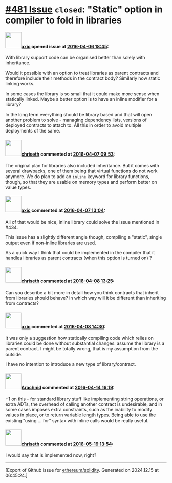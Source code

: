 # [\#481 Issue](https://github.com/ethereum/solidity/issues/481) `closed`: "Static" option in compiler to fold in libraries

#### <img src="https://avatars.githubusercontent.com/u/20340?v=4" width="50">[axic](https://github.com/axic) opened issue at [2016-04-06 18:45](https://github.com/ethereum/solidity/issues/481):

With library support code can be organised better than solely with inheritance.

Would it possible with an option to treat libraries as parent contracts and therefore include their methods in the contract body?  Similarly how static linking works.

In some cases the library is so small that it could make more sense when statically linked. Maybe a better option is to have an inline modifier for a library?

In the long term everything should be library based and that will open another problem to solve - managing dependency lists, versions of deployed contracts to attach to. All this in order to avoid multiple deployments of the same.


#### <img src="https://avatars.githubusercontent.com/u/9073706?v=4" width="50">[chriseth](https://github.com/chriseth) commented at [2016-04-07 09:53](https://github.com/ethereum/solidity/issues/481#issuecomment-206791011):

The original plan for libraries also included inheritance. But it comes with several drawbacks, one of them being that virtual functions do not work anymore. We do plan to add an `inline` keyword for library functions, though, so that they are usable on memory types and perform better on value types.

#### <img src="https://avatars.githubusercontent.com/u/20340?v=4" width="50">[axic](https://github.com/axic) commented at [2016-04-07 13:04](https://github.com/ethereum/solidity/issues/481#issuecomment-206887794):

All of that would be nice, inline library could solve the issue mentioned in #434.

This issue has a slightly different angle though, compiling a "static", single output even if non-inline libraries are used.

As a quick way I think that could be implemented in the compiler that it handles libraries as parent contracts (when this option is turned on) ?

#### <img src="https://avatars.githubusercontent.com/u/9073706?v=4" width="50">[chriseth](https://github.com/chriseth) commented at [2016-04-08 13:25](https://github.com/ethereum/solidity/issues/481#issuecomment-207431657):

Can you describe a bit more in detail how you think contracts that inherit from libraries should behave? In which way will it be different than inheriting from contracts?

#### <img src="https://avatars.githubusercontent.com/u/20340?v=4" width="50">[axic](https://github.com/axic) commented at [2016-04-08 14:30](https://github.com/ethereum/solidity/issues/481#issuecomment-207453355):

It was only a suggestion how statically compiling code which relies on libraries could be done without substantial changes: assume the library is a parent contract.  I might be totally wrong, that is my assumption from the outside.

I have no intention to introduce a new type of library/contract.

#### <img src="https://avatars.githubusercontent.com/u/17865?v=4" width="50">[Arachnid](https://github.com/Arachnid) commented at [2016-04-14 16:19](https://github.com/ethereum/solidity/issues/481#issuecomment-210031623):

+1 on this - for standard library stuff like implementing string operations, or extra ADTs, the overhead of calling another contract is undesirable, and in some cases imposes extra constraints, such as the inability to modify values in place, or to return variable length types. Being able to use the existing "using ... for" syntax with inline calls would be really useful.

#### <img src="https://avatars.githubusercontent.com/u/9073706?v=4" width="50">[chriseth](https://github.com/chriseth) commented at [2016-05-19 13:54](https://github.com/ethereum/solidity/issues/481#issuecomment-220331095):

I would say that is implemented now, right?


-------------------------------------------------------------------------------



[Export of Github issue for [ethereum/solidity](https://github.com/ethereum/solidity). Generated on 2024.12.15 at 06:45:24.]
